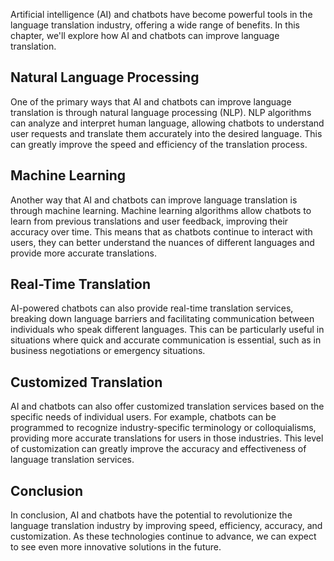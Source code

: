 
Artificial intelligence (AI) and chatbots have become powerful tools in the language translation industry, offering a wide range of benefits. In this chapter, we'll explore how AI and chatbots can improve language translation.

Natural Language Processing
---------------------------

One of the primary ways that AI and chatbots can improve language translation is through natural language processing (NLP). NLP algorithms can analyze and interpret human language, allowing chatbots to understand user requests and translate them accurately into the desired language. This can greatly improve the speed and efficiency of the translation process.

Machine Learning
----------------

Another way that AI and chatbots can improve language translation is through machine learning. Machine learning algorithms allow chatbots to learn from previous translations and user feedback, improving their accuracy over time. This means that as chatbots continue to interact with users, they can better understand the nuances of different languages and provide more accurate translations.

Real-Time Translation
---------------------

AI-powered chatbots can also provide real-time translation services, breaking down language barriers and facilitating communication between individuals who speak different languages. This can be particularly useful in situations where quick and accurate communication is essential, such as in business negotiations or emergency situations.

Customized Translation
----------------------

AI and chatbots can also offer customized translation services based on the specific needs of individual users. For example, chatbots can be programmed to recognize industry-specific terminology or colloquialisms, providing more accurate translations for users in those industries. This level of customization can greatly improve the accuracy and effectiveness of language translation services.

Conclusion
----------

In conclusion, AI and chatbots have the potential to revolutionize the language translation industry by improving speed, efficiency, accuracy, and customization. As these technologies continue to advance, we can expect to see even more innovative solutions in the future.
